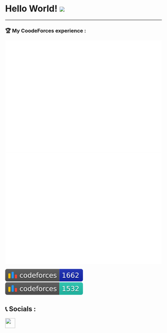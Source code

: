 # Hello World! <img src="https://media.giphy.com/media/hvRJCLFzcasrR4ia7z/giphy.gif" width="30px"/>

___

### :trophy: My CoodeForces experience :

![](https://raw.githubusercontent.com/chu65536/cf-stats/main/output/light_card.svg#gh-dark-mode-only)
![](https://raw.githubusercontent.com/chu65536/cf-stats/main/output/light_card.svg#gh-light-mode-only)

![](https://raw.githubusercontent.com/chu65536/cf-stats/main/output/max_rating.svg)
![](https://raw.githubusercontent.com/chu65536/cf-stats/main/output/rating.svg)


## 📞 Socials : 

<picture>
 <source srcset="https://static-00.iconduck.com/assets.00/telegram-icon-1024x1024-bkzf373i.png" media="(prefers-color-scheme: dark)">
 <img src="https://www.freepnglogos.com/uploads/telegram-png/file-telegram-font-awesome-svg-wikimedia-commons-7.png" width="32px" height="32px">
</picture>

